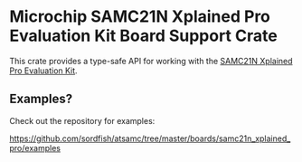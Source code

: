 # Microchip SAMC21N Xplained Pro Evaluation Kit Board Support Crate

This crate provides a type-safe API for working with the [SAMC21N Xplained Pro Evaluation Kit](https://www.microchip.com/DevelopmentTools/ProductDetails/PartNO/ATSAMC21N-XPRO).

## Examples?

Check out the repository for examples:

https://github.com/sordfish/atsamc/tree/master/boards/samc21n_xplained_pro/examples
